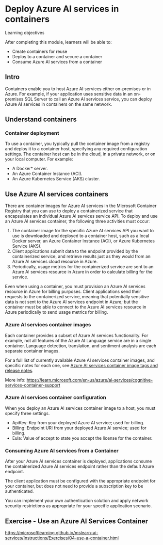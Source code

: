 # Deploy Azure AI services in containers

Learning objectives

After completing this module, learners will be able to:

- Create containers for reuse
- Deploy to a container and secure a container
- Consume Azure AI services from a container


## Intro

Containers enable you to host Azure AI services either on-premises or in Azure. For example, if your application uses sensitive data in an on-premises SQL Server to call an Azure AI services service, you can deploy Azure AI services in containers on the same network.

## Understand containers

### Container deployment

To use a container, you typically pull the container image from a registry and deploy it to a container host, specifying any required configuration settings. The container host can be in the cloud, in a private network, or on your local computer. For example:

- A Docker* server.
- An Azure Container Instance (ACI).
- An Azure Kubernetes Service (AKS) cluster.


## Use Azure AI services containers

There are container images for Azure AI services in the Microsoft Container Registry that you can use to deploy a containerized service that encapsulates an individual Azure AI services service API.
To deploy and use an Azure AI services container, the following three activities must occur:

1. The container image for the specific Azure AI services API you want to use is downloaded and deployed to a container host, such as a local Docker server, an Azure Container Instance (ACI), or Azure Kubernetes Service (AKS).
2. Client applications submit data to the endpoint provided by the containerized service, and retrieve results just as they would from an Azure AI services cloud resource in Azure.
3. Periodically, usage metrics for the containerized service are sent to an Azure AI services resource in Azure in order to calculate billing for the service.

Even when using a container, you must provision an Azure AI services resource in Azure for billing purposes. Client applications send their requests to the containerized service, meaning that potentially sensitive data is not sent to the Azure AI services endpoint in Azure; but the container must be able to connect to the Azure AI services resource in Azure periodically to send usage metrics for billing.


### Azure AI services container images

Each container provides a subset of Azure AI services functionality. For example, not all features of the Azure AI Language service are in a single container. Language detection, translation, and sentiment analysis are each separate container images.

For a full list of currently available Azure AI services container images, and specific notes for each one, see [Azure AI services container image tags and release notes](https://learn.microsoft.com/en-us/azure/ai-services/cognitive-services-container-support#containers-in-azure-ai-services).

More info: https://learn.microsoft.com/en-us/azure/ai-services/cognitive-services-container-support

### Azure AI services container configuration

When you deploy an Azure AI services container image to a host, you must specify three settings.
- ApiKey: 	Key from your deployed Azure AI service; used for billing.
- Billing: 	Endpoint URI from your deployed Azure AI service; used for billing.
- Eula: 	Value of accept to state you accept the license for the container.

### Consuming Azure AI services from a Container

After your Azure AI services container is deployed, applications consume the containerized Azure AI services endpoint rather than the default Azure endpoint. 

The client application must be configured with the appropriate endpoint for your container, but does not need to provide a subscription key to be authenticated. 

You can implement your own authentication solution and apply network security restrictions as appropriate for your specific application scenario.

## Exercise - Use an Azure AI Services Container

https://microsoftlearning.github.io/mslearn-ai-services/Instructions/Exercises/04-use-a-container.html